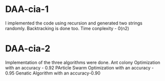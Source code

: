 # DAA-cia-1
I implemented the code using recursion and generated two strings randomly. Backtracking is done too.
Time conplexity - 0(n2)


# DAA-cia-2
Implementation of the three algorithms were done.
Ant colony Optimization with an accuracy - 0.92
PArticle Swarm Optimization with an accuracy - 0.95
Genatic Algorithm with an accuracy-0.90


